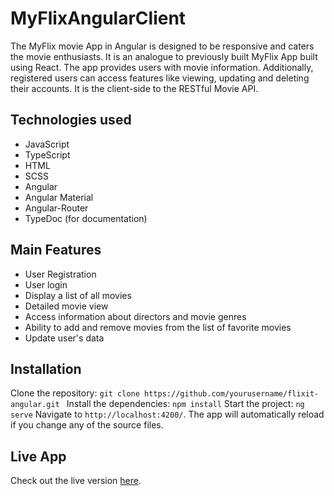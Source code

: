 # MyFlixAngularClient

The MyFlix movie App in Angular is designed to be responsive and caters the movie enthusiasts. It is an analogue to previously built MyFlix App built using React. The app provides users with movie information. Additionally, registered users can access features like viewing, updating and deleting their accounts. It is the client-side to the RESTful Movie API.

## Technologies used ##
- JavaScript
- TypeScript
- HTML
- SCSS
- Angular
- Angular Material
- Angular-Router
- TypeDoc (for documentation)

## Main Features ##
- User Registration
- User login
- Display a list of all movies
- Detailed movie view
- Access information about directors and movie genres
- Ability to add and remove movies from the list of favorite movies
- Update user's data

## Installation ##
Clone the repository: ```git clone https://github.com/yourusername/flixit-angular.git ```
Install the dependencies: ```npm install```
Start the project: ```ng serve```
Navigate to ```http://localhost:4200/```. The app will automatically reload if you change any of the source files.

## Live App
Check out the live version [here](https://stellacea.github.io/myFlix-Angular-client/).



